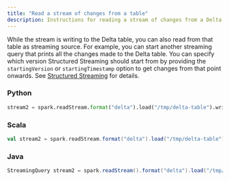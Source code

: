 ```yaml
---
title: "Read a stream of changes from a table"
description: Instructions for reading a stream of changes from a Delta table
---
```


While the stream is writing to the Delta table, you can also read from that table as streaming source. For example, you can start another streaming query that prints all the changes made to the Delta table. You can specify which version Structured Streaming should start from by providing the `startingVersion` or `startingTimestamp` option to get changes from that point onwards. See [Structured Streaming](delta-streaming.md#-specify-initial-position) for details.

### Python

```python
stream2 = spark.readStream.format("delta").load("/tmp/delta-table").writeStream.format("console").start()
```

### Scala

```scala
val stream2 = spark.readStream.format("delta").load("/tmp/delta-table").writeStream.format("console").start()
```

### Java

```java
StreamingQuery stream2 = spark.readStream().format("delta").load("/tmp/delta-table").writeStream().format("console").start();
```
